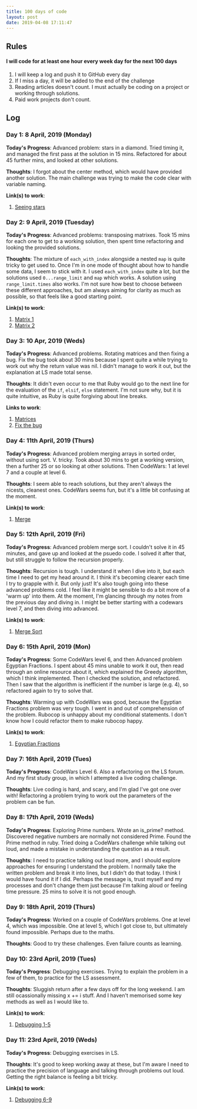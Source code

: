 ```yaml
---
title: 100 days of code
layout: post
date: 2019-04-08 17:11:47
---
```

## Rules
####  I will code for at least one hour every week day for the next 100 days

1. I will keep a log and push it to GitHub every day
2. If I miss a day, it will be added to the end of the challenge
3. Reading articles doesn't count. I must actually be coding on a project or working through solutions. 
4. Paid work projects don't count. 

## Log
### Day 1: 8 April, 2019 (Monday)

**Today's Progress**: Advanced problem: stars in a diamond. Tried timing it, and managed the first pass at the solution in 15 mins. Refactored for about 45 further mins, and looked at other solutions. 

**Thoughts**: I forgot about the center method, which would have provided another solution. The main challenge was trying to make the code clear with variable naming. 

**Link(s) to work**: 
1. [Seeing stars](https://github.com/bojates/launchschool/blob/master/rb101/small_probs/advanced_1/2.rb)

### Day 2: 9 April, 2019 (Tuesday)

**Today's Progress**: Advanced problems: transposing matrixes. Took 15 mins for each one to get to a working solution, then spent time refactoring and looking the provided solutions. 

**Thoughts**: The mixture of `each_with_index` alongside a nested `map` is quite tricky to get used to. Once I'm in one mode of thought about how to handle some data, I seem to stick with it. I used `each_with_index` quite a lot, but the solutions used `0...range_limit` and `map` which works. A solution using `range_limit.times` also works. I'm not sure how best to choose between these different approaches, but am always aiming for clarity as much as possible, so that feels like a good starting point.

**Link(s) to work**: 
1. [Matrix 1](https://github.com/bojates/launchschool/blob/master/rb101/small_probs/advanced_1/3.rb)
2. [Matrix 2](https://github.com/bojates/launchschool/blob/master/rb101/small_probs/advanced_1/4.rb)

### Day 3: 10 Apr, 2019 (Weds)

**Today's Progress**: Advanced problems. Rotating matrices and then fixing a bug. Fix the bug took about 30 mins because I spent quite a while trying to work out why the return value was nil. I didn't manage to work it out, but the explanation at LS made total sense.

**Thoughts**: It didn't even occur to me that Ruby would go to the next line for the evaluation of the `if`, `elsif`, `else` statement. I'm not sure why, but it is quite intuitive, as Ruby is quite forgiving about line breaks. 

**Links to work**:
1. [Matrices](https://github.com/bojates/launchschool/blob/master/rb101/small_probs/advanced_1/5.rb)
2. [Fix the bug](https://github.com/bojates/launchschool/blob/master/rb101/small_probs/advanced_1/6.rb)

### Day 4: 11th April, 2019 (Thurs)

**Today's Progress**: Advanced problem merging arrays in sorted order, without using sort. V. tricky. Took about 30 mins to get a working version, then a further 25 or so looking at other solutions. Then CodeWars: 1 at level 7 and a couple at level 6. 

**Thoughts**: I seem able to reach solutions, but they aren't always the nicests, cleanest ones. CodeWars seems fun, but it's a little bit confusing at the moment. 

**Link(s) to work**: 
1. [Merge](https://github.com/bojates/launchschool/blob/master/rb101/small_probs/advanced_1/7.rb)

### Day 5: 12th April, 2019 (Fri)

**Today's Progress**: Advanced problem merge sort. I couldn't solve it in 45 minutes, and gave up and looked at the psuedo code. I solved it after that, but still struggle to follow the recursion properly. 

**Thoughts**: Recursion is tough. I understand it when I dive into it, but each time I need to get my head around it. I think it's becoming clearer each time I try to grapple with it. But only just! It's also tough going into these advanced problems cold. I feel like it might be sensible to do a bit more of a 'warm up' into them. At the moment, I'm glancing through my notes from the previous day and diving in. I might be better starting with a codewars level 7, and then diving into advanced. 

**Link(s) to work**: 
1. [Merge Sort](https://github.com/bojates/launchschool/blob/master/rb101/small_probs/advanced_1/8.rb)

### Day 6: 15th April, 2019 (Mon)

**Today's Progress**: Some CodeWars level 6, and then Advanced problem Egyptian Fractions. I spent about 45 mins unable to work it out, then read through an online resource about it, which explained the Greedy algorithm, which I think implemented. Then I checked the solution, and refactored. Then I saw that the algorithm is inefficient if the number is large (e.g. 4), so refactored again to try to solve that. 

**Thoughts**: Warming up with CodeWars was good, because the Egyptian Fractions problem was very tough. I went in and out of comprehension of the problem. Rubocop is unhappy about my conditional statements. I don't know how I could refactor them to make rubocop happy. 

**Link(s) to work**: 
1. [Egyptian Fractions](https://github.com/bojates/launchschool/blob/master/rb101/small_probs/advanced_1/9.rb)

### Day 7: 16th April, 2019 (Tues)

**Today's Progress**: CodeWars Level 6. Also a refactoring on the LS forum. And my first study group, in which I attempted a live coding challenge. 

**Thoughts**: Live coding is hard, and scary, and I'm glad I've got one over with! Refactoring a problem trying to work out the parameters of the problem can be fun. 

### Day 8: 17th April, 2019 (Weds)

**Today's Progress**: Exploring Prime numbers. Wrote an is_prime? method. Discovered negative numbers are normally not considered Prime. Found the Prime method in ruby. Tried doing a CodeWars challenge while talking out loud, and made a mistake in understanding the question as a result. 

**Thoughts**: I need to practice talking out loud more, and I should explore approaches for ensuring I understand the problem. I normally take the written problem and break it into lines, but I didn't do that today. I think I would have found it if I did. Perhaps the message is, trust myself and my processes and don't change them just because I'm talking aloud or feeling time pressure. 25 mins to solve it is not good enough. 

### Day 9: 18th April, 2019 (Thurs)

**Today's Progress**: Worked on a couple of CodeWars problems. One at level 4, which was impossible. One at level 5, which I got close to, but ultimately found impossible. Perhaps due to the maths. 

**Thoughts**: Good to try these challenges. Even failure counts as learning. 

### Day 10: 23rd April, 2019 (Tues)

**Today's Progress**: Debugging exercises. Trying to explain the problem in a few of them, to practice for the LS assessment. 

**Thoughts**: Sluggish return after a few days off for the long weekend. I am still ocassionally missing x += i stuff. And I haven't memorised some key methods as well as I would like to. 

**Link(s) to work**: 
1. [Debugging 1-5](https://github.com/bojates/launchschool/tree/master/rb101/small_probs/debugging)

### Day 11: 23rd April, 2019 (Weds)

**Today's Progress**: Debugging exercises in LS. 

**Thoughts**: It's good to keep working away at these, but I'm aware I need to practice the precision of language and talking through problems out loud. Getting the right balance is feeling a bit tricky. 

**Link(s) to work**: 
1. [Debugging 6-9](https://github.com/bojates/launchschool/tree/master/rb101/small_probs/debugging)


<!--
## Log template 
### Day 1: 4th April, 2019 (Thursday)

**Today's Progress**: 

**Thoughts**: 

**Link(s) to work**: 
-->
